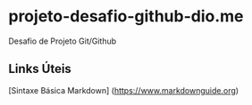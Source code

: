 # projeto-desafio-github-dio.me
Desafio de Projeto Git/Github
## Links Úteis
[Sintaxe Básica Markdown] (https://www.markdownguide.org)

